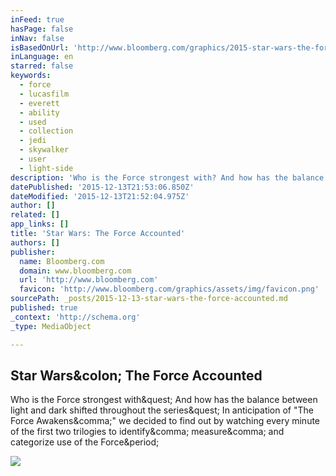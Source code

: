 ```yaml
---
inFeed: true
hasPage: false
inNav: false
isBasedOnUrl: 'http://www.bloomberg.com/graphics/2015-star-wars-the-force-accounted/'
inLanguage: en
starred: false
keywords:
  - force
  - lucasfilm
  - everett
  - ability
  - used
  - collection
  - jedi
  - skywalker
  - user
  - light-side
description: 'Who is the Force strongest with? And how has the balance between light and dark shifted throughout the series? In anticipation of "The Force Awakens," we decided to find out by watching every minute of the first two trilogies to identify, measure, and categorize use of the Force.'
datePublished: '2015-12-13T21:53:06.850Z'
dateModified: '2015-12-13T21:52:04.975Z'
author: []
related: []
app_links: []
title: 'Star Wars: The Force Accounted'
authors: []
publisher:
  name: Bloomberg.com
  domain: www.bloomberg.com
  url: 'http://www.bloomberg.com'
  favicon: 'http://www.bloomberg.com/graphics/assets/img/favicon.png'
sourcePath: _posts/2015-12-13-star-wars-the-force-accounted.md
published: true
_context: 'http://schema.org'
_type: MediaObject

---
```

<article style=""><h1>Star Wars&amp;colon; The Force Accounted</h1><p>Who is the Force strongest with&amp;quest; And how has the balance between light and dark shifted throughout the series&amp;quest; In anticipation of "The Force Awakens&amp;comma;" we decided to find out by watching every minute of the first two trilogies to identify&amp;comma; measure&amp;comma; and categorize use of the Force&amp;period;</p><img src="http://www.bloomberg.com/graphics/2015-star-wars-the-force-accounted/img/facebook.jpg" /></article>